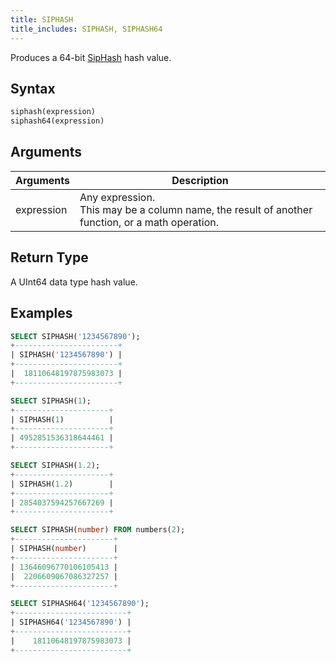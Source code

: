 ```yaml
---
title: SIPHASH
title_includes: SIPHASH, SIPHASH64
---
```


Produces a 64-bit [SipHash](https://131002.net/siphash) hash value.

## Syntax

```sql
siphash(expression)
siphash64(expression)
```

## Arguments

| Arguments  | Description                                                                                                  |
| ---------- | ------------------------------------------------------------------------------------------------------------ |
| expression | Any expression. <br /> This may be a column name, the result of another function, or a math operation. |

## Return Type

A UInt64 data type hash value.


## Examples

```sql
SELECT SIPHASH('1234567890');
+-----------------------+
| SIPHASH('1234567890') |
+-----------------------+
|  18110648197875983073 |
+-----------------------+

SELECT SIPHASH(1);
+---------------------+
| SIPHASH(1)          |
+---------------------+
| 4952851536318644461 |
+---------------------+

SELECT SIPHASH(1.2);
+---------------------+
| SIPHASH(1.2)        |
+---------------------+
| 2854037594257667269 |
+---------------------+

SELECT SIPHASH(number) FROM numbers(2);
+----------------------+
| SIPHASH(number)      |
+----------------------+
| 13646096770106105413 |
|  2206609067086327257 |
+----------------------+

SELECT SIPHASH64('1234567890');
+-------------------------+
| SIPHASH64('1234567890') |
+-------------------------+
|    18110648197875983073 |
+-------------------------+

```
